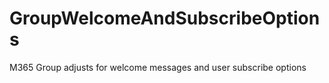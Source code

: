 # GroupWelcomeAndSubscribeOptions
M365 Group adjusts for welcome messages and user subscribe options

